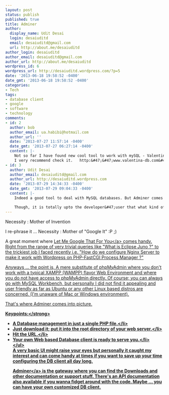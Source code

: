 ```yaml
---
layout: post
status: publish
published: true
title: Adminer
author:
  display_name: Udit Desai
  login: desaiuditd
  email: desaiuditd@gmail.com
  url: http://about.me/desaiuditd
author_login: desaiuditd
author_email: desaiuditd@gmail.com
author_url: http://about.me/desaiuditd
wordpress_id: 6
wordpress_url: http://desaiuditd.wordpress.com/?p=5
date: '2013-06-18 19:58:52 -0400'
date_gmt: '2013-06-18 19:58:52 -0400'
categories:
- Tech
tags:
- database client
- google
- software
- technology
comments:
- id: 2
  author: bob
  author_email: ua.habibi@hotmail.com
  author_url: ''
  date: '2013-07-27 11:57:14 -0400'
  date_gmt: '2013-07-27 06:27:14 -0400'
  content: |-
    Not so far I have found new cool tool to work with mySQL - Valentina Studio. Its free edition can do things more than many commercial tools!!
    I very recommend check it.   http:&#47;&#47;www.valentina-db.com&#47;en&#47;valentina-studio-overview
- id: 3
  author: Udit Desai
  author_email: desaiuditd@gmail.com
  author_url: http://desaiuditd.wordpress.com
  date: '2013-07-29 14:34:33 -0400'
  date_gmt: '2013-07-29 09:04:33 -0400'
  content: |-
    Indeed a good tool to deal with MySQL databases. But Adminer comes into the league of lightweight tools where the whole bundle is within a few hundred KBs. Additionally, Configuration issues, OS dependency, Other than MySQL database Support and other such issues get nullify in case of Adminer.

    Though, it is totally upto the developer&#47;user that what kind of requirement or purpose one wants to fulfill. So it varies to a big span from phpMyAdmin to SQL Workbench and from Adminer to SQL Buddy or php Mini Admin.
---
```

<p>Necessity : Mother of Invention</p>
<p>I re-phrase it ... Necessity : Mother of "Google It" :P ;)</p>
<p>A great moment where <a title="Let Me Google That For You" href="http:&#47;&#47;lmgtfy.com&#47;">Let Me Google That For You<&#47;a> comes handy. Right from the range of very trivial queries like "What is Eclipse Juno ?" to the trickiest job I faced recently i.e. "How do we configure Nginx Server to make it work with Wordpress on PHP-FastCGI Process Manager ?"</p>
<p>Anyways ... the point is, A mere substitute of phpMyAdmin where you don't work with a typical XAMPP (WAMPP) flavor Web Environment and where you do not have access to phpMyAdmin directly. Of course; you can always go with MySQL Workbench, but personally I did not find it appealing and user friendly as far as Ubuntu or any other Linux based distros are concerned. (I'm unaware of Mac or Windows environment).</p>
<p>That's where Adminer comes into picture.</p>
<p><strong>Keypoints:<&#47;strong></p>
<ul>
<li>A Database management in just a single PHP file.<&#47;li>
<li>Just download it; put it into the root directory of your web server.<&#47;li>
<li>Hit the URL.<&#47;li>
<li>Your own Web based Database client is ready to serve you.<&#47;li><br />
<&#47;ul><br />
A very basic UI might raise your eyes but personally it caught my interest and can come handy at times if you want to save up your time configuring the DB client all day long.</p>
<p><a href="http:&#47;&#47;www.adminer.org&#47;en&#47;">Adminer<&#47;a> is the gateway where you can find the Downloads and other documentation or support stuff. There's an API documentation also available if you wanna fidget around with the code. Maybe ... you can have your own customized DB client.</p>
